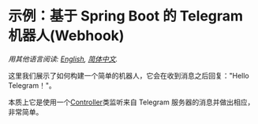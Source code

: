 # 示例：基于 Spring Boot 的 Telegram 机器人(Webhook)

*用其他语言阅读: [English](README.md), [简体中文](README.zh-cn.md).*

这里我们展示了如何构建一个简单的机器人，它会在收到消息之后回复："Hello Telegram！"。

本质上它是使用一个[Controller](src/main/java/io/sgr/telegram/bot/examples/spring/webhook/UpdateController.java)类监听来自 Telegram 服务器的消息并做出相应，非常简单。

